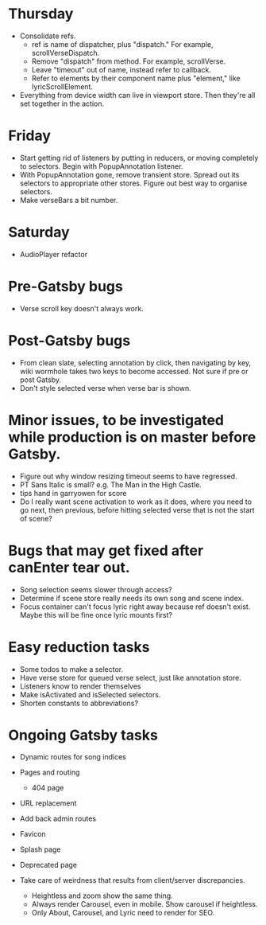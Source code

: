 # Thursday
* Consolidate refs.
    * ref is name of dispatcher, plus "dispatch." For example, scrollVerseDispatch.
    * Remove "dispatch" from method. For example, scrollVerse.
    * Leave "timeout" out of name, instead refer to callback.
    * Refer to elements by their component name plus "element," like lyricScrollElement.
* Everything from device width can live in viewport store. Then they're all set together in the action.

# Friday
* Start getting rid of listeners by putting in reducers, or moving completely to selectors. Begin with PopupAnnotation listener.
* With PopupAnnotation gone, remove transient store. Spread out its selectors to appropriate other stores. Figure out best way to organise selectors.
* Make verseBars a bit number.

# Saturday
* AudioPlayer refactor

# Pre-Gatsby bugs
* Verse scroll key doesn't always work.

# Post-Gatsby bugs
* From clean slate, selecting annotation by click, then navigating by key, wiki wormhole takes two keys to become accessed. Not sure if pre or post Gatsby.
* Don't style selected verse when verse bar is shown.

# Minor issues, to be investigated while production is on master before Gatsby.
* Figure out why window resizing timeout seems to have regressed.
* PT Sans Italic is small? e.g. The Man in the High Castle.
* tips hand in garryowen for score
* Do I really want scene activation to work as it does, where you need to go next, then previous, before hitting selected verse that is not the start of scene?

# Bugs that may get fixed after canEnter tear out.
* Song selection seems slower through access?
* Determine if scene store really needs its own song and scene index.
* Focus container can't focus lyric right away because ref doesn't exist. Maybe this will be fine once lyric mounts first?

# Easy reduction tasks
* Some todos to make a selector.
* Have verse store for queued verse select, just like annotation store.
* Listeners know to render themselves
* Make isActivated and isSelected selectors.
* Shorten constants to abbreviations?

# Ongoing Gatsby tasks
* Dynamic routes for song indices
* Pages and routing
    * 404 page
* URL replacement
* Add back admin routes

* Favicon
* Splash page
* Deprecated page
* Take care of weirdness that results from client/server discrepancies.
    * Heightless and zoom show the same thing.
    * Always render Carousel, even in mobile. Show carousel if heightless.
    * Only About, Carousel, and Lyric need to render for SEO.
